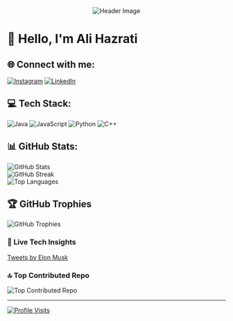 <div align="center">
  <img src="https://github.com/alihazrati99/alihazrati99/raw/main/assets/header.gif" alt="Header Image">
</div>

# 👋 Hello, I'm Ali Hazrati

## 🌐 Connect with me:
[![Instagram](https://img.shields.io/badge/Instagram-%23E4405F.svg?logo=Instagram&logoColor=white)](https://instagram.com/alihazratee) [![LinkedIn](https://img.shields.io/badge/LinkedIn-%230077B5.svg?logo=linkedin&logoColor=white)](https://www.linkedin.com/in/alihazrati99)

## 💻 Tech Stack:
![Java](https://img.shields.io/badge/java-%23ED8B00.svg?style=for-the-badge&logo=java&logoColor=white)
![JavaScript](https://img.shields.io/badge/javascript-%23323330.svg?style=for-the-badge&logo=javascript&logoColor=%23F7DF1E)
![Python](https://img.shields.io/badge/python-3670A0?style=for-the-badge&logo=python&logoColor=ffdd54)
![C++](https://img.shields.io/badge/c++-%2300599C.svg?style=for-the-badge&logo=c%2B%2B&logoColor=white)


## 📊 GitHub Stats:
![GitHub Stats](https://github-readme-stats.vercel.app/api?username=alihazrati99&theme=dark&hide_border=false&include_all_commits=false&count_private=false)<br/>
![GitHub Streak](https://github-readme-streak-stats.herokuapp.com/?user=alihazrati99&theme=dark&hide_border=false)<br/>
![Top Languages](https://github-readme-stats.vercel.app/api/top-langs/?username=alihazrati99&theme=dark&hide_border=false&include_all_commits=false&count_private=false&layout=compact)

## 🏆 GitHub Trophies
![GitHub Trophies](https://github-profile-trophy.vercel.app/?username=alihazrati99&theme=tokyonight&no-frame=false&no-bg=false&margin-w=4)

### 🧠 Live Tech Insights
<a class="twitter-timeline" data-width="400" data-height="400" href="https://twitter.com/elonmusk?ref_src=twsrc%5Etfw">Tweets by Elon Musk</a> <script async src="https://platform.twitter.com/widgets.js" charset="utf-8"></script>



### 🔝 Top Contributed Repo
![Top Contributed Repo](https://github-contributor-stats.vercel.app/api?username=alihazrati99&limit=5&theme=tokyonight&combine_all_yearly_contributions=true)

---
[![Profile Visits](https://visitcount.itsvg.in/api?id=alihazrati99&icon=2&color=1)](https://visitcount.itsvg.in)
